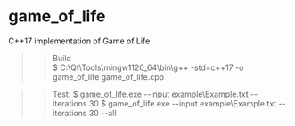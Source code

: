 # game_of_life
C++17 implementation of Game of Life 

>> Build 	
	$ C:\Qt\Tools\mingw1120_64\bin\g++ -std=c++17 -o game_of_life game_of_life.cpp

>> Test:
    $ game_of_life.exe --input example\Example.txt --iterations 30 
    $ game_of_life.exe --input example\Example.txt --iterations 30 --all
